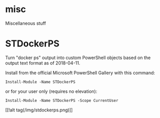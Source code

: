 # misc
Miscellaneous stuff

# STDockerPS

Turn "docker ps" output into custom PowerShell objects based on the output text format
as of 2018-04-11.

Install from the official Microsoft PowerShell Gallery with this command:

`Install-Module -Name STDockerPS`

or for your user only (requires no elevation):

`Install-Module -Name STDockerPS -Scope CurrentUser`

[[!alt tag(/img/stdockerps.png)]]

